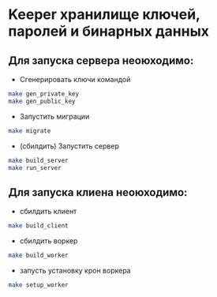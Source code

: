 # Keeper хранилище ключей, паролей и бинарных данных

## Для запуска сервера неоюходимо:

- Сгенерировать ключи командой 
```bash
make gen_private_key
make gen_public_key
```
- Запустить миграции
```bash
make migrate
```
- (сбилдить) Запустить сервер
```bash
make build_server
make run_server
```

## Для запуска клиена неоюходимо:
- сбилдить клиент
```bash
make build_client
```
- сбилдить воркер
```bash
make build_worker
``````
- запусть установку крон воркера
```bash
make setup_worker
```
